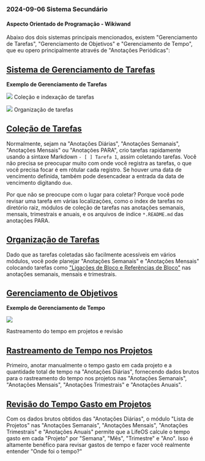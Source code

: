 ### 2024-09-06 Sistema Secundário

#### Aspecto Orientado de Programação - Wikiwand

Abaixo dos dois sistemas principais mencionados, existem "Gerenciamento de Tarefas", "Gerenciamento de Objetivos" e "Gerenciamento de Tempo", que eu opero principalmente através de "Anotações Periódicas":

## [Sistema de Gerenciamento de Tarefas](https://obsidian-life-os.pages.dev/guide/task-management-EN.png)

**Exemplo de Gerenciamento de Tarefas**

![](https://obsidian-life-os.pages.dev/guide/task-management-EN.png)
			Coleção e indexação de tarefas

![](https://obsidian-life-os.pages.dev/guide/task-index-EN.png)
					Organização de tarefas

## [Coleção de Tarefas](https://publish.obsidian.md/help-zh/%E4%BD%BF%E7%94%A8%E6%8C%87%E5%8D%97/%E5%9D%97%E9%93%BE%E6%8E%A5%E4%B8%8E%E5%9D%97%E5%BC%95%E7%94%A8)

Normalmente, sejam na "Anotações Diárias", "Anotações Semanais", "Anotações Mensais" ou "Anotações PARA", crio tarefas rapidamente usando a sintaxe Markdown `- [ ] Tarefa 1`, assim coletando tarefas. Você não precisa se preocupar muito com onde você registra as tarefas, o que você precisa focar é em rótular cada registro. Se houver uma data de vencimento definida, também pode desencadear a entrada da data de vencimento digitando `due`.

Por que não se preocupe com o lugar para coletar? Porque você pode revisar uma tarefa em várias localizações, como o index de tarefas no diretório raiz, módulos de coleção de tarefas nas anotações semanais, mensais, trimestrais e anuais, e os arquivos de índice `*.README.md` das anotações PARA.

## [Organização de Tarefas](https://obsidian-life-os.pages.dev/guide/task-index-EN.png)

Dado que as tarefas coletadas são facilmente acessíveis em vários módulos, você pode planejar "Anotações Semanais" e "Anotações Mensais" colocando tarefas como ["Ligações de Bloco e Referências de Bloco"](https://publish.obsidian.md/help-zh/%E4%BD%BF%E7%94%A8%E6%8C%87%E5%8D%97/%E5%9D%97%E9%93%BE%E6%8E%A5%E4%B8%8E%E5%9D%97%E5%BC%95%E7%94%A8) nas anotações semanais, mensais e trimestrais.

## [Gerenciamento de Objetivos](https://obsidian-life-os.pages.dev/guide/time-management-EN.png)

**Exemplo de Gerenciamento de Tempo**

![](https://obsidian-life-os/pages/2024-09-06-sistema-segundo/imagens/project-time-tracking.png)

Rastreamento do tempo em projetos e revisão

## [Rastreamento de Tempo nos Projetos](https://publish.obsidian.md/help-zh/%E4%BD%BF%E7%94%A8%E6%8C%87%E5%8D%97/%E5%9D%97%E9%93%BE%E6%8E%A5%E4%B8%8E%E5%9D%97%E5%BC%95%E7%94%A8)

Primeiro, anotar manualmente o tempo gasto em cada projeto e a quantidade total de tempo na "Anotações Diárias", fornecendo dados brutos para o rastreamento do tempo nos projetos nas "Anotações Semanais", "Anotações Mensais", "Anotações Trimestrais" e "Anotações Anuais".

## [Revisão do Tempo Gasto em Projetos](https://publish.obsidian.md/help-zh/%E4%BD%BF%E7%94%A8%E6%8C%87%E5%8D%97/%E5%9D%97%E9%93%BE%E6%8E%A5%E4%B8%8E%E5%9D%97%E5%BC%95%E7%94%A8)

Com os dados brutos obtidos das "Anotações Diárias", o módulo "Lista de Projetos" nas "Anotações Semanais", "Anotações Mensais", "Anotações Trimestrais" e "Anotações Anuais" permite que a LifeOS calcule o tempo gasto em cada "Projeto" por "Semana", "Mês", "Trimestre" e "Ano". Isso é altamente benéfico para revisar gastos de tempo e fazer você realmente entender "Onde foi o tempo?"